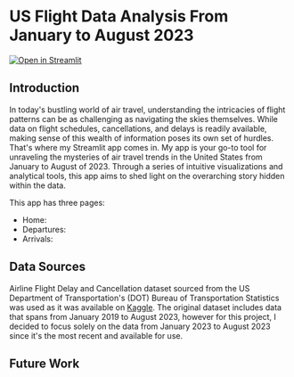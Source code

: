 # US Flight Data Analysis From January to August 2023
[![Open in Streamlit](https://static.streamlit.io/badges/streamlit_badge_black_white.svg)](https://us-flight-delay-analysis-twjtaq58hmjcuh6aptdaxc.streamlit.app/)

## Introduction
In today's bustling world of air travel, understanding the intricacies of flight patterns can be as challenging as navigating the skies themselves. While data on flight schedules, cancellations, and delays is readily available, making sense of this wealth of information poses its own set of hurdles. That's where my Streamlit app comes in. My app is your go-to tool for unraveling the mysteries of air travel trends in the United States from January to August of 2023. Through a series of intuitive visualizations and analytical tools, this app aims to shed light on the overarching story hidden within the data.

This app has three pages:
* Home:
* Departures:
* Arrivals:

## Data Sources
Airline Flight Delay and Cancellation dataset sourced from the US Department of Transportation's (DOT) Bureau of Transportation Statistics was used as it was available on [Kaggle](https://www.kaggle.com/datasets/patrickzel/flight-delay-and-cancellation-dataset-2019-2023/data). The original dataset includes data that spans from January 2019 to August 2023, however for this project, I decided to focus solely on the data from January 2023 to August 2023 since it's the most recent and available for use. 


## Future Work
